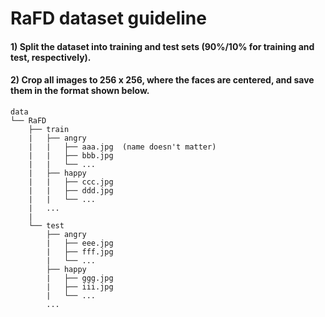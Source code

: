 # RaFD dataset guideline
#### 1) Split the dataset into training and test sets (90\%/10\% for training and test, respectively).  
#### 2) Crop all images to 256 x 256, where the faces are centered, and save them in the format shown below.  

    data
    └── RaFD
        ├── train
        |   ├── angry
        |   |   ├── aaa.jpg  (name doesn't matter)
        |   |   ├── bbb.jpg
        |   |   └── ...
        |   ├── happy
        |   |   ├── ccc.jpg
        |   |   ├── ddd.jpg
        |   |   └── ...
        |   ...
        |
        └── test
            ├── angry
            |   ├── eee.jpg
            |   ├── fff.jpg
            |   └── ...
            ├── happy
            |   ├── ggg.jpg
            |   ├── iii.jpg
            |   └── ...
            ...



